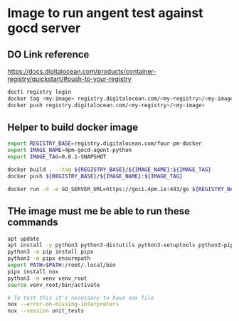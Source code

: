 # Image to run angent test against gocd server

## DO Link reference
https://docs.digitalocean.com/products/container-registry/quickstart/#push-to-your-registry

```bash
doctl registry login
docker tag <my-image> registry.digitalocean.com/<my-registry>/<my-image>
docker push registry.digitalocean.com/<my-registry>/<my-image>
```

## Helper to build docker image

```bash
export REGISTRY_BASE=registry.digitalocean.com/four-pm-docker
export IMAGE_NAME=4pm-gocd-agent-python
export IMAGE_TAG=0.0.1-SNAPSHOT

docker build . --tag ${REGISTRY_BASE}/${IMAGE_NAME}:${IMAGE_TAG}
docker push ${REGISTRY_BASE}/${IMAGE_NAME}:${IMAGE_TAG}

docker run -d -e GO_SERVER_URL=https://goci.4pm.ie:443/go ${REGISTRY_BASE}/${IMAGE_NAME}:${IMAGE_TAG}
```

## THe image must me be able to run these commands

```bash
apt update
apt install -y python3 python3-distutils python3-setuptools python3-pip python3-venv
python3 -m pip install pipx 
python3 -m pipx ensurepath
export PATH=$PATH:/root/.local/bin
pipx install nox
python3 -m venv venv_root
source venv_root/bin/activate

# To test this it's necessary to have nox file
nox --error-on-missing-interpreters
nox --session unit_tests
```